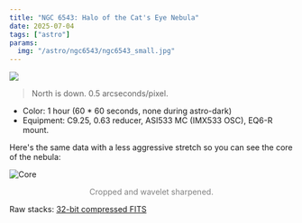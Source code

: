 ```yaml
---
title: "NGC 6543: Halo of the Cat's Eye Nebula"
date: 2025-07-04
tags: ["astro"]
params:
  img: "/astro/ngc6543/ngc6543_small.jpg"
---
```


![](/astro/ngc6543/ngc6543.jpg)
> North is down. 0.5 arcseconds/pixel.

- Color: 1 hour (60 * 60 seconds, none during astro-dark)
- Equipment: C9.25, 0.63 reducer, ASI533 MC (IMX533 OSC), EQ6-R mount. 

Here's the same data with a less aggressive stretch so you can see the core of the nebula:

![Core](/astro/ngc6543/core.png)
<center style="color: gray">Cropped and wavelet sharpened.</center>

Raw stacks: <a href="https://large.maurycyz.com/data/ngc6543.fit">32-bit compressed FITS</a>
